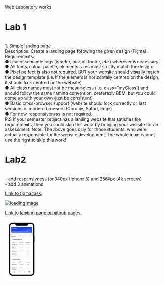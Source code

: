 Web Laboratory works
<h1>Lab 1</h1><br>
1. Simple landing page<br>
Description: Create a landing page following the given design (Figma).
Requirements:<br>
● Use of semantic tags (header, nav, ul, footer, etc.) 
wherever is necessary<br> 
● All fonts, colour palette, elements sizes must strictly match the 
design.<br>
● Pixel perfect is also not required, BUT your website should visually 
match the design template (i.e. If the element is horizontally centred 
on the design, it should look centred on the website)<br>
● All class names must not be meaningless (i.e. class=”myClass”) and
should follow the same naming convention, preferably BEM, but 
you could come up with your own (just be consistent)<br>
● Basic cross-browser support (website should look correctly on last 
versions of modern browsers (Chrome, Safari, Edge)<br>
● For now, responsiveness is not required.<br>
P.S If your semester project has a landing website that satisfies the requirements, 
then you could skip this work by bringing your website for an assessment.
Note: The above goes only for those students. who were actually responsible for the 
website development. The whole team cannot use the right to skip this work!<br>
<h1>Lab2</h1><br>
- add responsivness for 340px (Iphone 5) and 2560px (4k screens)<br>
- add 3 animations<br>
<a href="https://www.figma.com/file/ZM6o4UFoZUq9Kup8NjV94p/LabWork1-V10">
    <p>Link to figma task:</p>
    <img src="https://upload.wikimedia.org/wikipedia/commons/a/ad/Figma-1-logo.png" width=300 alt="loading image">
</a>

<a href="https://pashtetollo.github.io/Lab2/index.html">
    <p>Link to landing page on github pages:</p>
    <img src ="./images/phone.png" height= 200>
</a>
